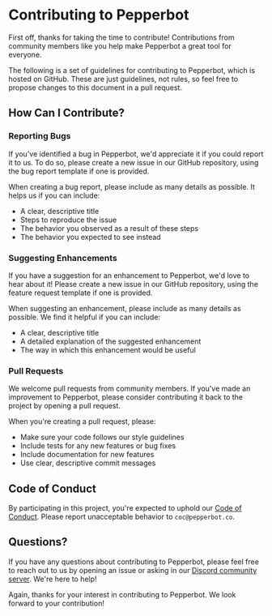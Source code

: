 # Contributing to Pepperbot

First off, thanks for taking the time to contribute! Contributions from community members like you help make Pepperbot a great tool for everyone.

The following is a set of guidelines for contributing to Pepperbot, which is hosted on GitHub. These are just guidelines, not rules, so feel free to propose changes to this document in a pull request.

## How Can I Contribute?

### Reporting Bugs

If you've identified a bug in Pepperbot, we'd appreciate it if you could report it to us. To do so, please create a new issue in our GitHub repository, using the bug report template if one is provided.

When creating a bug report, please include as many details as possible. It helps us if you can include:

- A clear, descriptive title
- Steps to reproduce the issue
- The behavior you observed as a result of these steps
- The behavior you expected to see instead

### Suggesting Enhancements

If you have a suggestion for an enhancement to Pepperbot, we'd love to hear about it! Please create a new issue in our GitHub repository, using the feature request template if one is provided.

When suggesting an enhancement, please include as many details as possible. We find it helpful if you can include:

- A clear, descriptive title
- A detailed explanation of the suggested enhancement
- The way in which this enhancement would be useful

### Pull Requests

We welcome pull requests from community members. If you've made an improvement to Pepperbot, please consider contributing it back to the project by opening a pull request.

When you're creating a pull request, please:

- Make sure your code follows our style guidelines
- Include tests for any new features or bug fixes
- Include documentation for new features
- Use clear, descriptive commit messages

## Code of Conduct

By participating in this project, you're expected to uphold our [Code of Conduct](https://github.com/PepperBot-co/pepperbot/blob/main/CODE_OF_CONDUCT.md). Please report unacceptable behavior to `coc@pepperbot.co`.

## Questions?

If you have any questions about contributing to Pepperbot, please feel free to reach out to us by opening an issue or asking in our [Discord community server](https://discord.gg/GczyXyUute). We're here to help!

Again, thanks for your interest in contributing to Pepperbot. We look forward to your contribution!
